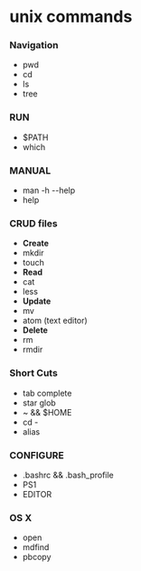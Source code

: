 # unix commands  
### Navigation  
 * pwd  
 * cd    
 * ls  
 * tree  

### RUN 
 * $PATH  
 * which  

### MANUAL  
 * man -h --help
 * help  

### CRUD files  
* **Create**    
 * mkdir   
 * touch  
* **Read**    
 * cat   
 * less  
* **Update**    
 * mv   
 * atom (text editor)  
* **Delete**    
 * rm   
 * rmdir  

### Short Cuts  
* tab complete  
* star glob  
* ~ && $HOME  
* cd -   
* alias

### CONFIGURE
* .bashrc && .bash_profile  
* PS1  
* EDITOR  

### OS X  
* open   
* mdfind  
* pbcopy  

